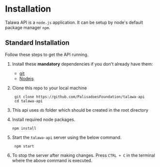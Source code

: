 # Installation

Talawa API is a `node.js` application. It can be setup by node's default package manager `npm`.

## Standard Installation

Follow these steps to get the API running.

1. Install these **mandatory** dependencies if you don't already have them:
    - [git](https://git-scm.com/downloads)
    - [Nodejs](https://nodejs.org/en/)
    
2. Clone this repo to your local machine

        git clone https://github.com/PalisadoesFoundation/talawa-api
        cd talawa-api

4. This api uses `db` folder which should be created in the root directory

5.  Install required node packages.

        npm install
 
6. Start the `talawa-api` server using the below command.

        npm start

7. To stop the server after making changes. Press `CTRL + C` in the terminal where the above command is executed.


